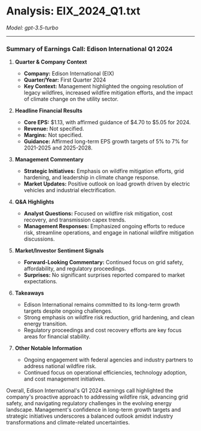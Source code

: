 # Analysis: EIX_2024_Q1.txt

*Model: gpt-3.5-turbo*

---

### Summary of Earnings Call: Edison International Q1 2024

1. **Quarter & Company Context**
   - **Company:** Edison International (EIX)
   - **Quarter/Year:** First Quarter 2024
   - **Key Context:** Management highlighted the ongoing resolution of legacy wildfires, increased wildfire mitigation efforts, and the impact of climate change on the utility sector.

2. **Headline Financial Results**
   - **Core EPS:** $1.13, with affirmed guidance of $4.70 to $5.05 for 2024.
   - **Revenue:** Not specified.
   - **Margins:** Not specified.
   - **Guidance:** Affirmed long-term EPS growth targets of 5% to 7% for 2021-2025 and 2025-2028.

3. **Management Commentary**
   - **Strategic Initiatives:** Emphasis on wildfire mitigation efforts, grid hardening, and leadership in climate change response.
   - **Market Updates:** Positive outlook on load growth driven by electric vehicles and industrial electrification.

4. **Q&A Highlights**
   - **Analyst Questions:** Focused on wildfire risk mitigation, cost recovery, and transmission capex trends.
   - **Management Responses:** Emphasized ongoing efforts to reduce risk, streamline operations, and engage in national wildfire mitigation discussions.

5. **Market/Investor Sentiment Signals**
   - **Forward-Looking Commentary:** Continued focus on grid safety, affordability, and regulatory proceedings.
   - **Surprises:** No significant surprises reported compared to market expectations.

6. **Takeaways**
   - Edison International remains committed to its long-term growth targets despite ongoing challenges.
   - Strong emphasis on wildfire risk reduction, grid hardening, and clean energy transition.
   - Regulatory proceedings and cost recovery efforts are key focus areas for financial stability.

7. **Other Notable Information**
   - Ongoing engagement with federal agencies and industry partners to address national wildfire risk.
   - Continued focus on operational efficiencies, technology adoption, and cost management initiatives.

Overall, Edison International's Q1 2024 earnings call highlighted the company's proactive approach to addressing wildfire risk, advancing grid safety, and navigating regulatory challenges in the evolving energy landscape. Management's confidence in long-term growth targets and strategic initiatives underscores a balanced outlook amidst industry transformations and climate-related uncertainties.